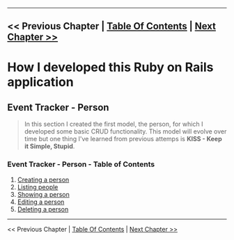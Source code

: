 ----------
<< Previous Chapter | [Table Of Contents](../how_i_developed_this_rails_application.md) | [Next Chapter >>](../section_3_event_tracker_person/3_1_creating_a_person.md)
----------


# How I developed this Ruby on Rails application #


## Event Tracker - Person ##
> In this section I created the first model, the person, for which I developed some basic CRUD functionality. This model will evolve over time but one thing I've learned from previous attemps is __KISS - Keep it Simple, Stupid__.


### Event Tracker - Person - Table of Contents ###
1. [Creating a person](../section_3_event_tracker_person/3_1_creating_a_person.md)
2. [Listing people](../section_3_event_tracker_person/3_2_listing_people.md)
3. [Showing a person](../section_3_event_tracker_person/3_3_showing_a_person.md)
4. [Editing a person](../section_3_event_tracker_person/3_4_editing_a_person.md)
5. [Deleting a person](../section_3_event_tracker_person/3_5_deleting_a_person.md)


----------
<< Previous Chapter | [Table Of Contents](../how_i_developed_this_rails_application.md) | [Next Chapter >>](../section_3_event_tracker_person/3_1_creating_a_person.md)